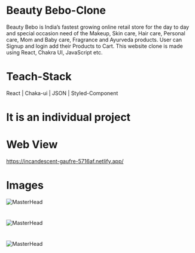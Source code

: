 # Beauty Bebo-Clone
Beauty Bebo is India’s fastest growing online retail store for the day to day and special occasion need of the Makeup, Skin care, Hair care, Personal care, Mom and Baby care, Fragrance and Ayurveda products. User can Signup and login add their Products to Cart. This website clone is made using React, Chakra UI, JavaScript etc.

# Teach-Stack
React | Chaka-ui | JSON | Styled-Component

# It is an individual project

# Web View
https://incandescent-gaufre-5716af.netlify.app/

# Images

![MasterHead](https://i.ibb.co/wyz1tzx/Screenshot-185.png)
#
![MasterHead](https://i.ibb.co/vBqG3Tc/Screenshot-2022-12-19-140655.png)
#
![MasterHead](https://i.ibb.co/9tGQKcL/Screenshot-2022-12-19-141502.png)
